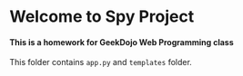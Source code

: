 # Welcome to Spy Project
#### This is a homework for GeekDojo Web Programming class
This folder contains `app.py` and `templates` folder.